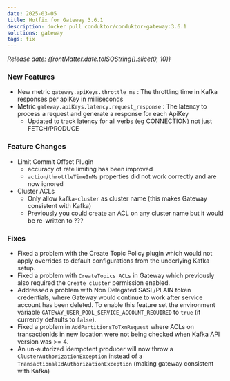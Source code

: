 ```yaml
---
date: 2025-03-05
title: Hotfix for Gateway 3.6.1
description: docker pull conduktor/conduktor-gateway:3.6.1
solutions: gateway
tags: fix
---
```


*Release date: {frontMatter.date.toISOString().slice(0, 10)}*

### New Features

- New metric `gateway.apiKeys.throttle_ms` : The throttling time in Kafka responses per apiKey in milliseconds
- Metric `gateway.apiKeys.latency.request_response` : The latency to process a request and generate a response for each ApiKey
  - Updated to track latency for all verbs (eg CONNECTION) not just FETCH/PRODUCE

### Feature Changes

- Limit Commit Offset Plugin
  - accuracy of rate limiting has been improved
  - `action`/`throttleTimeInMs` properties did not work correctly and are now ignored
- Cluster ACLs
  - Only allow `kafka-cluster` as cluster name (this makes Gateway consistent with Kafka)
  - Previously you could create an ACL on any cluster name but it would be re-written to ???

### Fixes

- Fixed a problem with the Create Topic Policy plugin which would not apply overrides to default configurations from the underlying Kafka setup.
- Fixed a problem with `CreateTopics ACLs` in Gateway which previously also required the `Create cluster` permission enabled.
- Addressed a problem with Non Delegated SASL/PLAIN token credentials, where Gateway would continue to work after service account has been deleted. To enable this feature set the environment variable `GATEWAY_USER_POOL_SERVICE_ACCOUNT_REQUIRED` to `true` (it currently defaults to `false`).
- Fixed a problem in `AddPartitionsToTxnRequest` where ACLs on transactionIds in new location were not being checked when Kafka API version was >= 4.
- An un-autorized idempotent producer will now throw a `ClusterAuthorizationException` instead of a `TransactionalIdAuthorizationException` (making gateway consistent with Kafka)


